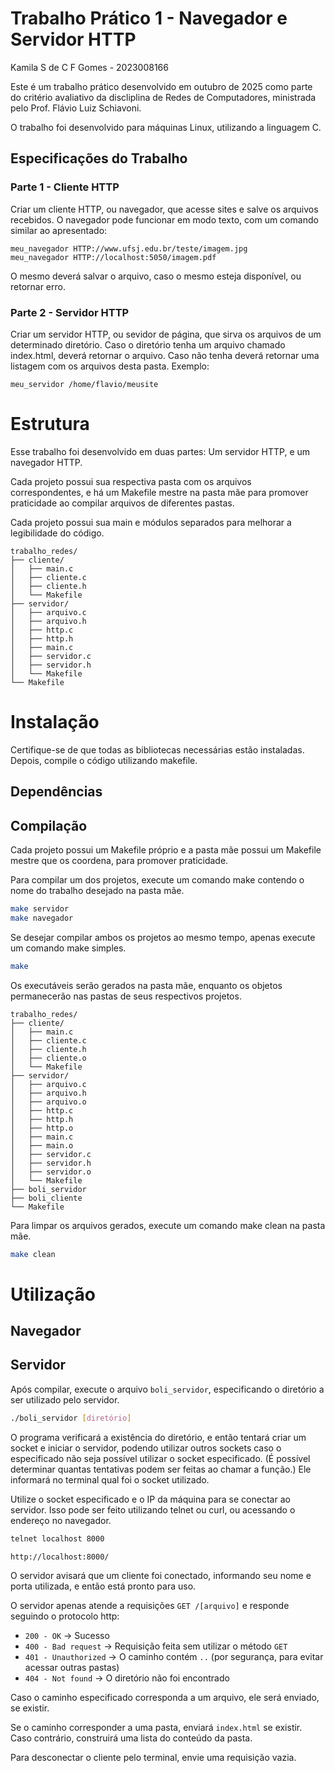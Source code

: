 # Trabalho Prático 1 - Navegador e Servidor HTTP
Kamila S de C F Gomes - 2023008166

Este é um trabalho prático desenvolvido em outubro de 2025 como parte do critério avaliativo da discliplina de Redes de Computadores, ministrada pelo Prof. Flávio Luiz Schiavoni.

O trabalho foi desenvolvido para máquinas Linux, utilizando a linguagem C.

## Especificações do Trabalho
### Parte 1 - Cliente HTTP

Criar um cliente HTTP, ou navegador, que acesse sites e salve os arquivos recebidos. O navegador pode funcionar em modo texto, com um comando similar ao apresentado:

```
meu_navegador HTTP://www.ufsj.edu.br/teste/imagem.jpg
meu_navegador HTTP://localhost:5050/imagem.pdf
```

O mesmo deverá salvar o arquivo, caso o mesmo esteja disponível, ou retornar erro.

### Parte 2 - Servidor HTTP

Criar um servidor HTTP, ou sevidor de página, que sirva os arquivos de um determinado diretório. Caso o diretório tenha um arquivo chamado index.html, deverá retornar o arquivo. Caso não tenha deverá retornar uma listagem com os arquivos desta pasta. Exemplo:

```
meu_servidor /home/flavio/meusite
```

# Estrutura
Esse trabalho foi desenvolvido em duas partes: Um servidor HTTP, e um navegador HTTP.

Cada projeto possui sua respectiva pasta com os arquivos correspondentes, e há um Makefile mestre na pasta mãe para promover praticidade ao compilar arquivos de diferentes pastas.

Cada projeto possui sua main e módulos separados para melhorar a legibilidade do código.

```
trabalho_redes/
├── cliente/
│   ├── main.c
│   ├── cliente.c
│   ├── cliente.h
│   └── Makefile
├── servidor/
│   ├── arquivo.c
│   ├── arquivo.h
│   ├── http.c
│   ├── http.h
│   ├── main.c
│   ├── servidor.c
│   ├── servidor.h
│   └── Makefile
└── Makefile
```

# Instalação

Certifique-se de que todas as bibliotecas necessárias estão instaladas.
Depois, compile o código utilizando makefile.

## Dependências

## Compilação

Cada projeto possui um Makefile próprio e a pasta mãe possui um Makefile mestre que os coordena, para promover praticidade.

Para compilar um dos projetos, execute um comando make contendo o nome do trabalho desejado na pasta mãe.

``` bash
make servidor
make navegador
```

Se desejar compilar ambos os projetos ao mesmo tempo, apenas execute um comando make simples.

``` bash
make
```

Os executáveis serão gerados na pasta mãe, enquanto os objetos permanecerão nas pastas de seus respectivos projetos.

```
trabalho_redes/
├── cliente/
│   ├── main.c
│   ├── cliente.c
│   ├── cliente.h
│   ├── cliente.o
│   └── Makefile
├── servidor/
│   ├── arquivo.c
│   ├── arquivo.h
│   ├── arquivo.o
│   ├── http.c
│   ├── http.h
│   ├── http.o
│   ├── main.c
│   ├── main.o
│   ├── servidor.c
│   ├── servidor.h
│   ├── servidor.o
│   └── Makefile
├── boli_servidor
├── boli_cliente
└── Makefile
```

Para limpar os arquivos gerados, execute um comando make clean na pasta mãe.

``` bash
make clean
```

# Utilização

## Navegador

## Servidor
Após compilar, execute o arquivo ```boli_servidor```, especificando o diretório a ser utilizado pelo servidor.

``` bash
./boli_servidor [diretório]
```

O programa verificará a existência do diretório, e então tentará criar um socket e iniciar o servidor, podendo utilizar outros sockets caso o especificado não seja possível utilizar o socket especificado. (É possível determinar quantas tentativas podem ser feitas ao chamar a função.) Ele informará no terminal qual foi o socket utilizado.

Utilize o socket especificado e o IP da máquina para se conectar ao servidor. Isso pode ser feito utilizando telnet ou curl, ou acessando o endereço no navegador.

``` bash
telnet localhost 8000
```
```
http://localhost:8000/
```

O servidor avisará que um cliente foi conectado, informando seu nome e porta utilizada, e então está pronto para uso.

O servidor apenas atende a requisições ```GET /[arquivo]``` e responde seguindo o protocolo http:

- ```200 - OK``` -> Sucesso
- ```400 - Bad request``` -> Requisição feita sem utilizar o método ```GET```
- ```401 - Unauthorized``` -> O caminho contém ```..``` (por segurança, para evitar acessar outras pastas)
- ```404 - Not found``` -> O diretório não foi encontrado

Caso o caminho especificado corresponda a um arquivo, ele será enviado, se existir.

Se o caminho corresponder a uma pasta, enviará ```index.html``` se existir. Caso contrário, construirá uma lista do conteúdo da pasta.

Para desconectar o cliente pelo terminal, envie uma requisição vazia.